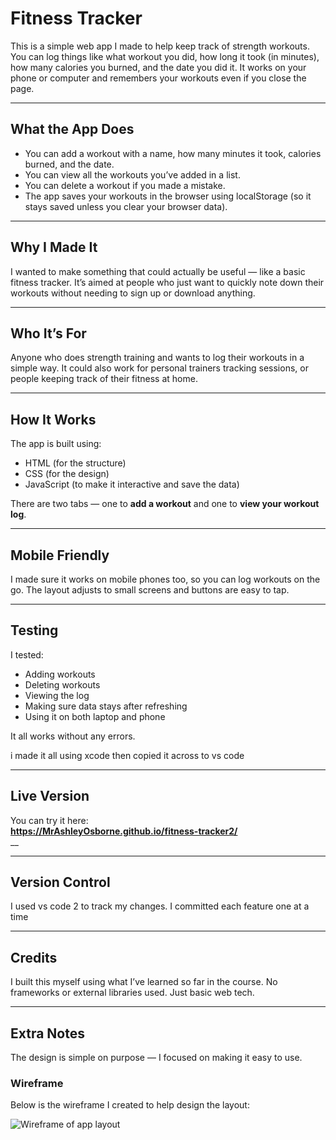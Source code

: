 # Fitness Tracker

This is a simple web app I made to help keep track of strength workouts. You can log things like what workout you did, how long it took (in minutes), how many calories you burned, and the date you did it. It works on your phone or computer and remembers your workouts even if you close the page.

---

## What the App Does

- You can add a workout with a name, how many minutes it took, calories burned, and the date.
- You can view all the workouts you’ve added in a list.
- You can delete a workout if you made a mistake.
- The app saves your workouts in the browser using localStorage (so it stays saved unless you clear your browser data).

---

## Why I Made It

I wanted to make something that could actually be useful — like a basic fitness tracker. It’s aimed at people who just want to quickly note down their workouts without needing to sign up or download anything.

---

## Who It’s For

Anyone who does strength training and wants to log their workouts in a simple way. It could also work for personal trainers tracking sessions, or people keeping track of their fitness at home.

---

## How It Works

The app is built using:
- HTML (for the structure)
- CSS (for the design)
- JavaScript (to make it interactive and save the data)

There are two tabs — one to **add a workout** and one to **view your workout log**.

---

## Mobile Friendly

I made sure it works on mobile phones too, so you can log workouts on the go. The layout adjusts to small screens and buttons are easy to tap.

---

## Testing

I tested:
- Adding workouts
- Deleting workouts
- Viewing the log
- Making sure data stays after refreshing
- Using it on both laptop and phone

It all works without any errors.

i made it all using xcode then copied it across to vs code

---

## Live Version

You can try it here:  
**https://MrAshleyOsborne.github.io/fitness-tracker2/**  
__

---

## Version Control

I used vs code 2 to track my changes. I committed each feature one at a time

---

## Credits

I built this myself using what I’ve learned so far in the course. No frameworks or external libraries used. Just basic web tech.

---

## Extra Notes

The design is simple on purpose — I focused on making it easy to use.

### Wireframe

Below is the wireframe I created to help design the layout:

![Wireframe of app layout](images/wireframe.png)


